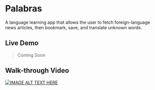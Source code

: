 # Palabras 
A language learning app that allows the user to fetch foreign-language news articles, then bookmark, save, and translate unknown words.
## Live Demo
> Coming Soon
## Walk-through Video 
[![IMAGE ALT TEXT HERE](https://i.imgur.com/S8SHyhy.jpg)](https://www.youtube.com/watch?v=Mc6z-W8UNHw)



